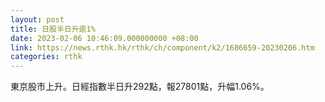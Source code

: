 ```yaml
---
layout: post
title: 日股半日升逾1%
date: 2023-02-06 10:46:09.000000000 +08:00
link: https://news.rthk.hk/rthk/ch/component/k2/1686659-20230206.htm
categories: rthk
---
```


東京股市上升。日經指數半日升292點，報27801點，升幅1.06%。
